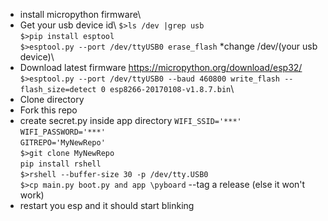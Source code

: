 - install micropython firmware\
- Get your usb device id\ 
```$>ls /dev |grep usb```\
```$>pip install esptool```\
```$>esptool.py --port /dev/ttyUSB0 erase_flash``` *change /dev/(your usb device)\
- Download latest firmware https://micropython.org/download/esp32/
```$>esptool.py --port /dev/ttyUSB0 --baud 460800 write_flash --flash_size=detect 0 esp8266-20170108-v1.8.7.bin```\
- Clone directory
- Fork this repo
- create secret.py inside app directory
```WIFI_SSID='***'```\
```WIFI_PASSWORD='***'```\
```GITREPO='MyNewRepo'```\
```$>git clone MyNewRepo```\
```pip install rshell```\
```$>rshell --buffer-size 30 -p /dev/tty.USB0```\
```$>cp main.py boot.py and app \pyboard```
--tag a release (else it won't work)
- restart you esp and it should start blinking
